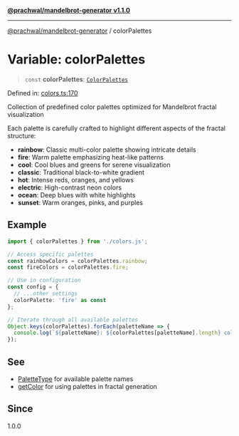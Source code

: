 [**@prachwal/mandelbrot-generator v1.1.0**](../README.md)

***

[@prachwal/mandelbrot-generator](../globals.md) / colorPalettes

# Variable: colorPalettes

> `const` **colorPalettes**: [`ColorPalettes`](../type-aliases/ColorPalettes.md)

Defined in: [colors.ts:170](https://github.com/prachwal/mandelbrot-generator/blob/ef8898d44624381552c066d1ffd67c7f15ed1930/src/colors.ts#L170)

Collection of predefined color palettes optimized for Mandelbrot fractal visualization

Each palette is carefully crafted to highlight different aspects of the fractal structure:
- **rainbow**: Classic multi-color palette showing intricate details
- **fire**: Warm palette emphasizing heat-like patterns  
- **cool**: Cool blues and greens for serene visualization
- **classic**: Traditional black-to-white gradient
- **hot**: Intense reds, oranges, and yellows
- **electric**: High-contrast neon colors
- **ocean**: Deep blues with white highlights
- **sunset**: Warm oranges, pinks, and purples

## Example

```typescript
import { colorPalettes } from './colors.js';

// Access specific palettes
const rainbowColors = colorPalettes.rainbow;
const fireColors = colorPalettes.fire;

// Use in configuration
const config = {
  // ...other settings
  colorPalette: 'fire' as const
};

// Iterate through all available palettes
Object.keys(colorPalettes).forEach(paletteName => {
  console.log(`${paletteName}: ${colorPalettes[paletteName].length} colors`);
});
```

## See

 - [PaletteType](../type-aliases/PaletteType.md) for available palette names
 - [getColor](../functions/getColor.md) for using palettes in fractal generation

## Since

1.0.0
